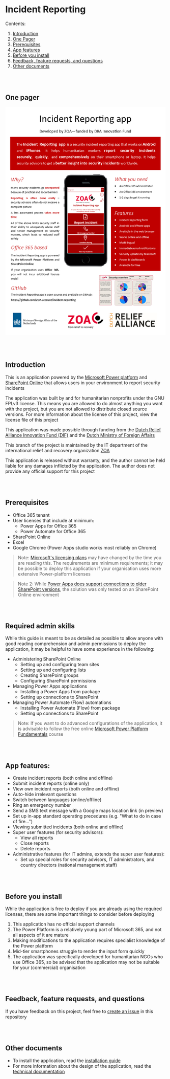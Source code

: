 # Incident Reporting

Contents:
1. [Introduction](#Introduction)
1. [One Pager](#One-Pager)
1. [Prerequisites](#Prerequisites)
1. [App features](#App-features)
1. [Before you install](#Before-you-install)
1. [Feedback, feature requests, and questions](#Feedback,-feature-requests,-and-questions)
1. [Other documents](#Other-documents)

<br/><br/>
## One pager

![One Pager of the Project](pics/OnePager.png "One Pager of the Project")

<br/><br/>
## Introduction
This is an application powered by the [Microsoft Power platform](https://powerplatform.microsoft.com/) and [SharePoint Online](https://products.office.com/en-us/sharepoint/collaboration) that allows users in your environment to report security incidents

The application was built by and for humanitarian nonprofits under the GNU FPLv3 license. This means you are allowed to do almost anything you want with the project, but you are not allowed to distribute closed source versions. For more information about the license of this project, view the license file of this project

This application was made possible through funding from the [Dutch Relief Alliance Innovation Fund (DIF)](https://www.dutchrelief.org/) and the [Dutch Ministry of Foreign Affairs](https://www.government.nl/ministries/ministry-of-foreign-affairs)

This branch of the project is maintained by the IT department of the international relief and recovery organization [ZOA](https://www.zoa-international.com/)

This application is released without warranty, and the author cannot be held liable for any damages inflicted by the application. The author does not provide any official support for this project

<br/><br/>
## Prerequisites

* Office 365  tenant
* User licenses that include at minimum:
    * Power Apps for Office 365
    * Power Automate for Office 365
* SharePoint Online
* Excel
* Google Chrome (Power Apps studio works most reliably on Chrome)

> Note: [Microsoft's licensing plans](https://docs.microsoft.com/en-us/power-platform/admin/powerapps-flow-licensing-faq) may have changed by the time you are reading this. The requirements are minimum requirements; it may be possible to deploy this application if your organisation uses more extensive Power-platform licenses

> Note 2: While [Power Apps does support connections to older SharePoint versions](https://powerapps.microsoft.com/en-us/blog/support-for-sharepoint-on-premises/), the solution was only tested on an SharePoint Online environment

<br/><br/>
## Required admin skills
While this guide is meant to be as detailed as possible to allow anyone with good reading comprehension and admin permissions to deploy the application, it may be helpful to have some experience in the following:
* Administering SharePoint Online
  * Setting up and configuring team sites
  * Setting up and configuring lists
  * Creating SharePoint groups
  * Configuring SharePoint permissions
* Managing Power Apps applications
  * Installing a Power Apps from package
  * Setting up connections to SharePoint
* Managing Power Automate (Flow) automations
  * Installing Power Automate (Flow) from package
  * Setting up connections to SharePoint

> Note: If you want to do advanced configurations of the application, it is advisable to follow the free online [Microsoft Power Platform Fundamentals](https://docs.microsoft.com/en-us/learn/certifications/power-platform-fundamentals) course


<br/><br/>
## App features:
  * Create incident reports (both online and offline)
  * Submit incident reports (online only)
  * View own incident reports (both online and offline)
  * Auto-hide irrelevant questions
  * Switch between languages (online/offline)
  * Ring an emergency number
  * Send a SMS text message with a Google maps location link (in preview)
  * Set up in-app standard operating
precedures  (e.g. "What to do in case of fire...")
  * Viewing submitted incidents (both online and offline)
* Super user features (for security advisors):
  * View all reports
  * Close reports
  * Delete reports
* Administrative features (for IT admins, extends the super user features):
  * Set up special roles for security advisors, IT administrators, and country directors (national management staff)


<br/><br/>
## Before you install

While the application is free to deploy if you are already using the required licenses, there are some important things to consider before deploying

1. This application has no official support channels
1. The Power Platform is a relatively young part of Microsoft 365, and not all aspects of it are mature
1. Making modifications to the application requires specialist knowledge of the Power platform
1. Mid-tier smartphones struggle to render the input form quickly
1. The application was specifically developed for humanitarian NGOs who use Office 365, so be advised that the application may not be suitable for your (commercial) organisation

<br/><br/>
## Feedback, feature requests, and questions

If you have feedback on this project, feel free to [create an issue](#https://gist.github.com/ccannon94/4980dc78456cb7a7ab38028e933cb01e#creating-an-issue) in this repository

<br/><br/>
## Other documents

  * To install the application, read the [installation guide](InstallationGuide.md)
  * For more information about the design of the application, read the [technical documentation](TechnicalDocumentation)